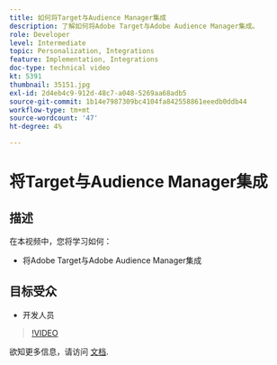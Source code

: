 ```yaml
---
title: 如何将Target与Audience Manager集成
description: 了解如何将Adobe Target与Adobe Audience Manager集成。
role: Developer
level: Intermediate
topic: Personalization, Integrations
feature: Implementation, Integrations
doc-type: technical video
kt: 5391
thumbnail: 35151.jpg
exl-id: 2d4eb4c9-912d-48c7-a048-5269aa68adb5
source-git-commit: 1b14e7987309bc4104fa842558861eeedb0ddb44
workflow-type: tm+mt
source-wordcount: '47'
ht-degree: 4%

---
```


# 将Target与Audience Manager集成

## 描述

在本视频中，您将学习如何：

* 将Adobe Target与Adobe Audience Manager集成

## 目标受众

* 开发人员

>[!VIDEO](https://video.tv.adobe.com/v/35151/?quality=12)

欲知更多信息，请访问 [文档](https://experienceleague.adobe.com/docs/audience-manager/user-guide/implementation-integration-guides/integration-other-solutions/aam-target-integration.html?lang=en).

